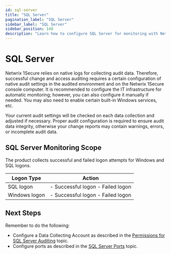 ```yaml
---
id: sql-server
title: "SQL Server"
pagination_label: "SQL Server"
sidebar_label: "SQL Server"
sidebar_position: 140
description: "Learn how to configure SQL Server for monitoring with Netwrix 1Secure using native logs and audit settings."
---
```


# SQL Server

Netwrix 1Secure relies on native logs for collecting audit data. Therefore, successful change and
access auditing requires a certain configuration of native audit settings in the audited environment
and on the Netwrix 1Secure console computer. It is recommended to configure the IT infrastructure
for automatic monitoring; however, you can also configure it manually if needed. You may also need
to enable certain built-in Windows services, etc.

Your current audit settings will be checked on each data collection and adjusted if necessary.
Proper audit configuration is required to ensure audit data integrity, otherwise your change reports
may contain warnings, errors, or incomplete audit data.

## SQL Server Monitoring Scope

The product collects successful and failed logon attempts for Windows and SQL logons.

| Logon Type    | Action                            |
| ------------- | --------------------------------- |
| SQL logon     | - Successful logon - Failed logon |
| Windows logon | - Successful logon - Failed logon |

## Next Steps

Remember to do the following:

- Configure a Data Collecting Account as described in the
  [Permissions for SQL Server Auditing](permissions.md) topic.
- Configure ports as described in the [SQL Server Ports](ports.md) topic.
